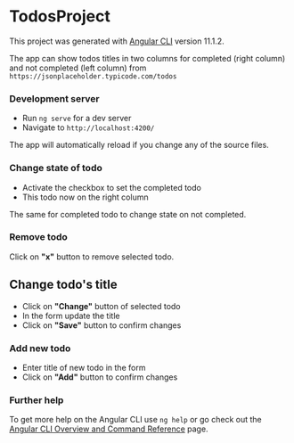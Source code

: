 # TodosProject

This project was generated with [Angular CLI](https://github.com/angular/angular-cli) version 11.1.2.

The app can show todos titles in two columns for completed (right column) and not completed (left column) from `https://jsonplaceholder.typicode.com/todos`

### Development server

 - Run `ng serve` for a dev server
 - Navigate to `http://localhost:4200/`

The app will automatically reload if you change any of the source files.


### Change state of todo

- Activate the checkbox to set the completed todo
- This todo now on the right column

The same for completed todo to change state on not completed.

### Remove todo

Click on __"x"__ button to remove selected todo.

## Change todo's title

 - Click on __"Change"__ button of selected todo
 - In the form update the title
 - Click on __"Save"__ button to confirm changes
 
 ### Add new todo
 
  - Enter title of new todo in the form
  - Click on __"Add"__ button to confirm changes



### Further help

To get more help on the Angular CLI use `ng help` or go check out the [Angular CLI Overview and Command Reference](https://angular.io/cli) page.
